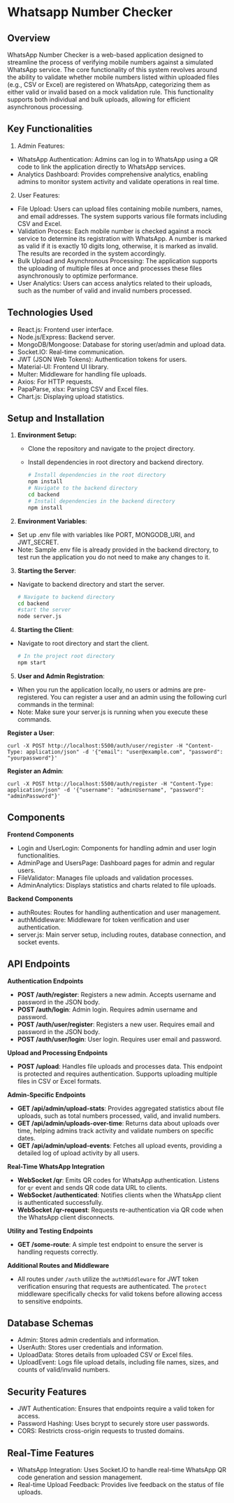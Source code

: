 
# Whatsapp Number Checker

## Overview

WhatsApp Number Checker is a web-based application designed to streamline the process of verifying mobile numbers against a simulated WhatsApp service. The core functionality of this system revolves around the ability to validate whether mobile numbers listed within uploaded files (e.g., CSV or Excel) are registered on WhatsApp, categorizing them as either valid or invalid based on a mock validation rule. This functionality supports both individual and bulk uploads, allowing for efficient asynchronous processing.

## Key Functionalities

1.	Admin Features:
* WhatsApp Authentication: Admins can log in to WhatsApp using a QR code to link the application directly to WhatsApp services.
* Analytics Dashboard: Provides comprehensive analytics, enabling admins to monitor system activity and validate operations in real time.

2.	User Features:
* File Upload: Users can upload files containing mobile numbers, names, and email addresses. The system supports various file formats including CSV and Excel.
* Validation Process: Each mobile number is checked against a mock service to determine its registration with WhatsApp. A number is marked as valid if it is exactly 10 digits long, otherwise, it is marked as invalid. The results are recorded in the system accordingly.
* Bulk Upload and Asynchronous Processing: The application supports the uploading of multiple files at once and processes these files asynchronously to optimize performance.
* User Analytics: Users can access analytics related to their uploads, such as the number of valid and invalid numbers processed.


## Technologies Used

* React.js: Frontend user interface.
* Node.js/Express: Backend server.
* MongoDB/Mongoose: Database for storing user/admin and upload data.
* Socket.IO: Real-time communication.
* JWT (JSON Web Tokens): Authentication tokens for users.
* Material-UI: Frontend UI library.
* Multer: Middleware for handling file uploads.
* Axios: For HTTP requests.
* PapaParse, xlsx: Parsing CSV and Excel files.
* Chart.js: Displaying upload statistics.

## Setup and Installation
1. **Environment Setup:**
   * Clone the repository and navigate to the project directory.
   * Install dependencies in root directory and backend directory.

        ```bash
        # Install dependencies in the root directory
        npm install
        # Navigate to the backend directory
        cd backend
        # Install dependencies in the backend directory
        npm install
        ```

2. **Environment Variables**:
* Set up .env file with variables like PORT, MONGODB_URI, and JWT_SECRET. 
* Note: Sample .env file is already provided in the backend directory, to test run the application you do not need to make any changes to it.

3. **Starting the Server**:
* Navigate to backend directory and start the server.

    ```bash
    # Navigate to backend directory
    cd backend
    #start the server
    node server.js
    ```
4. **Starting the Client**:
* Navigate to root directory and start the client.

    ```bash
    # In the project root directory
    npm start
    ```
5. **User and Admin Registration**:
* When you run the application locally, no users or admins are pre-registered. You can register a user and an admin using the following curl commands in the terminal:
* Note: Make sure your server.js is running when you execute these commands.

**Register a User**:

      
    curl -X POST http://localhost:5500/auth/user/register -H "Content-Type: application/json" -d '{"email": "user@example.com", "password": "yourpassword"}'

**Register an Admin**:

    curl -X POST http://localhost:5500/auth/register -H "Content-Type: application/json" -d '{"username": "adminUsername", "password": "adminPassword"}'  
## Components
 **Frontend Components**
* Login and UserLogin: Components for handling admin and user login functionalities.
* AdminPage and UsersPage: Dashboard pages for admin and regular users.
* FileValidator: Manages file uploads and validation processes.
* AdminAnalytics: Displays statistics and charts related to file uploads.

**Backend Components**
* authRoutes: Routes for handling authentication and user management.
* authMiddleware: Middleware for token verification and user authentication.
* server.js: Main server setup, including routes, database connection, and socket events.

## API Endpoints
**Authentication Endpoints**
- **POST /auth/register**: Registers a new admin. Accepts username and password in the JSON body.
- **POST /auth/login**: Admin login. Requires admin username and password.
- **POST /auth/user/register**: Registers a new user. Requires email and password in the JSON body.
- **POST /auth/user/login**: User login. Requires user email and password.

**Upload and Processing Endpoints**
- **POST /upload**: Handles file uploads and processes data. This endpoint is protected and requires authentication. Supports uploading multiple files in CSV or Excel formats.

**Admin-Specific Endpoints**
- **GET /api/admin/upload-stats**: Provides aggregated statistics about file uploads, such as total numbers processed, valid, and invalid numbers.
- **GET /api/admin/uploads-over-time**: Returns data about uploads over time, helping admins track activity and validate numbers on specific dates.
- **GET /api/admin/upload-events**: Fetches all upload events, providing a detailed log of upload activity by all users.

**Real-Time WhatsApp Integration**
- **WebSocket /qr**: Emits QR codes for WhatsApp authentication. Listens for `qr` event and sends QR code data URL to clients.
- **WebSocket /authenticated**: Notifies clients when the WhatsApp client is authenticated successfully.
- **WebSocket /qr-request**: Requests re-authentication via QR code when the WhatsApp client disconnects.

**Utility and Testing Endpoints**
- **GET /some-route**: A simple test endpoint to ensure the server is handling requests correctly.

**Additional Routes and Middleware**
- All routes under `/auth` utilize the `authMiddleware` for JWT token verification ensuring that requests are authenticated. The `protect` middleware specifically checks for valid tokens before allowing access to sensitive endpoints.

## Database Schemas
* Admin: Stores admin credentials and information.
* UserAuth: Stores user credentials and information.
* UploadData: Stores details from uploaded CSV or Excel files.
* UploadEvent: Logs file upload details, including file names, sizes, and counts of valid/invalid numbers.

## Security Features
* JWT Authentication: Ensures that endpoints require a valid token for access.
* Password Hashing: Uses bcrypt to securely store user passwords.
* CORS: Restricts cross-origin requests to trusted domains.

## Real-Time Features
* WhatsApp Integration: Uses Socket.IO to handle real-time WhatsApp QR code generation and session management.
* Real-time Upload Feedback: Provides live feedback on the status of file uploads.


